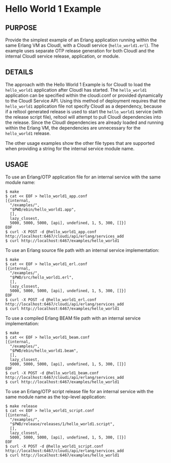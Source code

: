 # Hello World 1 Example

## PURPOSE

Provide the simplest example of an Erlang application running within the same
Erlang VM as CloudI, with a CloudI service (`hello_world1.erl`).  The example
uses separate OTP release generation for both CloudI and the internal
CloudI service release, application, or module.

## DETAILS

The approach with the Hello World 1 Example is for CloudI to load the
`hello_world1` application after CloudI has started.  The `hello_world1`
application can be specified within the cloudi.conf or provided
dynamically to the CloudI Service API.  Using this method of deployment
requires that the `hello_world1` application file not specify
CloudI as a dependency, because if a reltool generated release is used
to start the `hello_world1` service (with the release script file), reltool
will attempt to pull CloudI dependencies into the release.  Since the CloudI
dependencies are already loaded and running within the Erlang VM,
the dependencies are unnecessary for the `hello_world1` release.

The other usage examples show the other file types that are supported
when providing a string for the internal service module name.

## USAGE

To use an Erlang/OTP application file for an internal service with the same
module name:

    $ make
    $ cat << EOF > hello_world1_app.conf
    [{internal,
      "/examples/",
      "$PWD/ebin/hello_world1.app",
      [],
      lazy_closest,
      5000, 5000, 5000, [api], undefined, 1, 5, 300, []}]
    EOF
    $ curl -X POST -d @hello_world1_app.conf http://localhost:6467/cloudi/api/erlang/services_add
    $ curl http://localhost:6467/examples/hello_world1

To use an Erlang source file path with an internal service implementation:

    $ make
    $ cat << EOF > hello_world1_erl.conf
    [{internal,
      "/examples/",
      "$PWD/src/hello_world1.erl",
      [],
      lazy_closest,
      5000, 5000, 5000, [api], undefined, 1, 5, 300, []}]
    EOF
    $ curl -X POST -d @hello_world1_erl.conf http://localhost:6467/cloudi/api/erlang/services_add
    $ curl http://localhost:6467/examples/hello_world1

To use a compiled Erlang BEAM file path with an internal service implementation:

    $ make
    $ cat << EOF > hello_world1_beam.conf
    [{internal,
      "/examples/",
      "$PWD/ebin/hello_world1.beam",
      [],
      lazy_closest,
      5000, 5000, 5000, [api], undefined, 1, 5, 300, []}]
    EOF
    $ curl -X POST -d @hello_world1_beam.conf http://localhost:6467/cloudi/api/erlang/services_add
    $ curl http://localhost:6467/examples/hello_world1

To use an Erlang/OTP script release file for an internal service with the
same module name as the top-level application:

    $ make release
    $ cat << EOF > hello_world1_script.conf
    [{internal,
      "/examples/",
      "$PWD/release/releases/1/hello_world1.script",
      [],
      lazy_closest,
      5000, 5000, 5000, [api], undefined, 1, 5, 300, []}]
    EOF
    $ curl -X POST -d @hello_world1_script.conf http://localhost:6467/cloudi/api/erlang/services_add
    $ curl http://localhost:6467/examples/hello_world1

